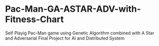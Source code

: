 # Pac-Man-GA-ASTAR-ADV-with-Fitness-Chart

Self Playig Pac-Man game using Genetic Algorithm combined with A Star and Adversarial
Final Project for AI and Distributed System 
